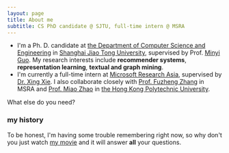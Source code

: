 ```yaml
---
layout: page
title: About me
subtitle: CS PhD candidate @ SJTU, full-time intern @ MSRA
---
```


- I'm a Ph. D. candidate at [the Department of Computer Science and Engineering](http://www.cs.sjtu.edu.cn/en/) in [Shanghai Jiao Tong University](http://en.sjtu.edu.cn), supervised by Prof. [Minyi Guo](http://www.cs.sjtu.edu.cn/~guo-my/). My research interests include **recommender systems**, **representation learning**, **textual and graph mining**.
- I'm currently a full-time intern at [Microsoft Research Asia](https://www.microsoft.com/en-us/research/lab/microsoft-research-asia/), supervised by [Dr. Xing Xie](https://www.microsoft.com/en-us/research/people/xingx/). I also collaborate closely with [Prof. Fuzheng Zhang](https://www.microsoft.com/en-us/research/people/fuzzhang/) in MSRA and [Prof. Miao Zhao](https://www.comp.polyu.edu.hk/en-us/staffs/detail/4319) in [the Hong Kong Polytechnic University](https://www.polyu.edu.hk/web/en/home/index.html).

What else do you need?

### my history

To be honest, I'm having some trouble remembering right now, so why don't you just watch [my movie](http://en.wikipedia.org/wiki/The_Princess_Bride_%28film%29) and it will answer **all** your questions.
